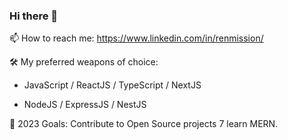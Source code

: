### Hi there 👋

📫 How to reach me: https://www.linkedin.com/in/renmission/

🛠️ My preferred weapons of choice: 

- JavaScript / ReactJS / TypeScript / NextJS  

- NodeJS / ExpressJS / NestJS

🥅 2023 Goals: Contribute to Open Source projects 7 learn MERN.
